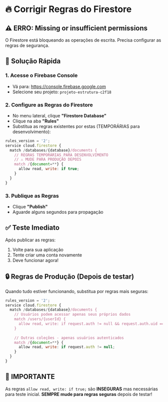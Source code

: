 # 🔥 Corrigir Regras do Firestore

## ⚠️ ERRO: Missing or insufficient permissions

O Firestore está bloqueando as operações de escrita. Precisa configurar as regras de segurança.

## 🚀 Solução Rápida

### **1. Acesse o Firebase Console**
- Vá para: https://console.firebase.google.com
- Selecione seu projeto: `projeto-estrutura-c2f18`

### **2. Configure as Regras do Firestore**
- No menu lateral, clique **"Firestore Database"**
- Clique na aba **"Rules"**
- Substitua as regras existentes por estas (TEMPORÁRIAS para desenvolvimento):

```javascript
rules_version = '2';
service cloud.firestore {
  match /databases/{database}/documents {
    // REGRAS TEMPORÁRIAS PARA DESENVOLVIMENTO
    // ⚠️ MUDE PARA PRODUÇÃO DEPOIS
    match /{document=**} {
      allow read, write: if true;
    }
  }
}
```

### **3. Publique as Regras**
- Clique **"Publish"**
- Aguarde alguns segundos para propagação

## ✅ Teste Imediato

Após publicar as regras:
1. Volte para sua aplicação
2. Tente criar uma conta novamente
3. Deve funcionar agora!

## 🔒 Regras de Produção (Depois de testar)

Quando tudo estiver funcionando, substitua por regras mais seguras:

```javascript
rules_version = '2';
service cloud.firestore {
  match /databases/{database}/documents {
    // Usuários podem acessar apenas seus próprios dados
    match /users/{userId} {
      allow read, write: if request.auth != null && request.auth.uid == userId;
    }
    
    // Outras coleções - apenas usuários autenticados
    match /{document=**} {
      allow read, write: if request.auth != null;
    }
  }
}
```

## 🚨 IMPORTANTE

As regras `allow read, write: if true;` são **INSEGURAS** mas necessárias para teste inicial. 
**SEMPRE mude para regras seguras** depois de testar! 